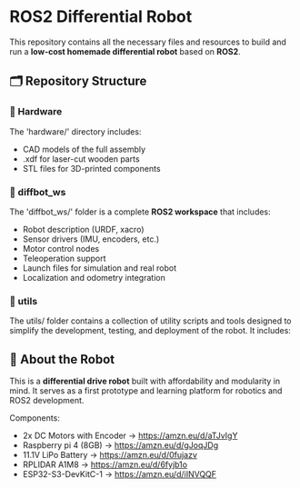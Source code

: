 # ROS2 Differential Robot

This repository contains all the necessary files and resources to build and run a **low-cost homemade differential robot** based on **ROS2**.

## 🗂 Repository Structure

### 📁 Hardware

The 'hardware/' directory includes:
- CAD models of the full assembly
- .xdf for laser-cut wooden parts
- STL files for 3D-printed components

### 📁 diffbot_ws

The 'diffbot_ws/' folder is a complete **ROS2 workspace** that includes:
- Robot description (URDF, xacro)
- Sensor drivers (IMU, encoders, etc.)
- Motor control nodes
- Teleoperation support
- Launch files for simulation and real robot
- Localization and odometry integration

### 📁 utils

The utils/ folder contains a collection of utility scripts and tools designed to simplify the development, testing, and deployment of the robot. It includes:

## 🤖 About the Robot

This is a **differential drive robot** built with affordability and modularity in mind. It serves as a first prototype and learning platform for robotics and ROS2 development.

Components:
- 2x DC Motors with Encoder -> https://amzn.eu/d/aTJvIgY
- Raspberry pi 4 (8GB) -> https://amzn.eu/d/gJoqJDg
- 11.1V LiPo Battery -> https://amzn.eu/d/0fujazv
- RPLIDAR A1M8 -> https://amzn.eu/d/6fyjb1o
- ESP32-S3-DevKitC-1 -> https://amzn.eu/d/iINVQQF
